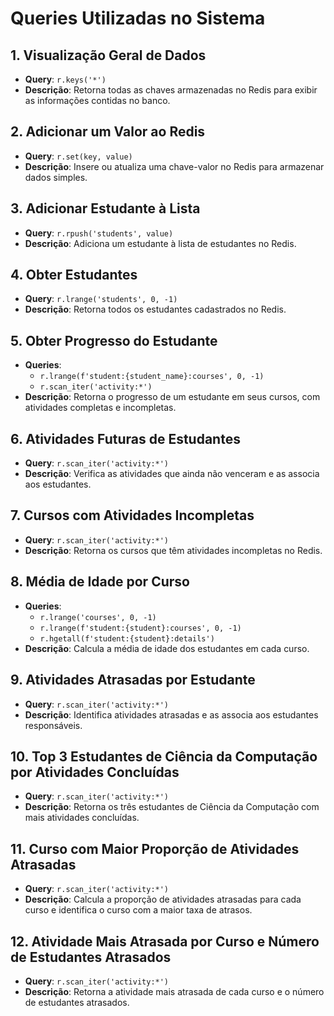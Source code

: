 # Queries Utilizadas no Sistema

## 1. Visualização Geral de Dados
- **Query**: `r.keys('*')`
- **Descrição**: Retorna todas as chaves armazenadas no Redis para exibir as informações contidas no banco.

## 2. Adicionar um Valor ao Redis
- **Query**: `r.set(key, value)`
- **Descrição**: Insere ou atualiza uma chave-valor no Redis para armazenar dados simples.

## 3. Adicionar Estudante à Lista
- **Query**: `r.rpush('students', value)`
- **Descrição**: Adiciona um estudante à lista de estudantes no Redis.

## 4. Obter Estudantes
- **Query**: `r.lrange('students', 0, -1)`
- **Descrição**: Retorna todos os estudantes cadastrados no Redis.

## 5. Obter Progresso do Estudante
- **Queries**: 
  - `r.lrange(f'student:{student_name}:courses', 0, -1)`
  - `r.scan_iter('activity:*')`
- **Descrição**: Retorna o progresso de um estudante em seus cursos, com atividades completas e incompletas.

## 6. Atividades Futuras de Estudantes
- **Query**: `r.scan_iter('activity:*')`
- **Descrição**: Verifica as atividades que ainda não venceram e as associa aos estudantes.

## 7. Cursos com Atividades Incompletas
- **Query**: `r.scan_iter('activity:*')`
- **Descrição**: Retorna os cursos que têm atividades incompletas no Redis.

## 8. Média de Idade por Curso
- **Queries**:
  - `r.lrange('courses', 0, -1)`
  - `r.lrange(f'student:{student}:courses', 0, -1)`
  - `r.hgetall(f'student:{student}:details')`
- **Descrição**: Calcula a média de idade dos estudantes em cada curso.

## 9. Atividades Atrasadas por Estudante
- **Query**: `r.scan_iter('activity:*')`
- **Descrição**: Identifica atividades atrasadas e as associa aos estudantes responsáveis.

## 10. Top 3 Estudantes de Ciência da Computação por Atividades Concluídas
- **Query**: `r.scan_iter('activity:*')`
- **Descrição**: Retorna os três estudantes de Ciência da Computação com mais atividades concluídas.

## 11. Curso com Maior Proporção de Atividades Atrasadas
- **Query**: `r.scan_iter('activity:*')`
- **Descrição**: Calcula a proporção de atividades atrasadas para cada curso e identifica o curso com a maior taxa de atrasos.

## 12. Atividade Mais Atrasada por Curso e Número de Estudantes Atrasados
- **Query**: `r.scan_iter('activity:*')`
- **Descrição**: Retorna a atividade mais atrasada de cada curso e o número de estudantes atrasados.
